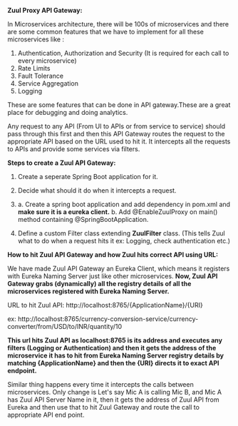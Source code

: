 <b>Zuul Proxy API Gateway:</b>

In Microservices architecture, there will be 100s of microservices and there are some common features that we have to implement for all these microservices like :
1) Authentication, Authorization and Security (It is required for each call to every microservice)
2) Rate Limits
3) Fault Tolerance
4) Service Aggregation
5) Logging

These are some features that can be done in API gateway.These are a great place for debugging and doing analytics.

  Any request to any API (From UI to APIs or from service to service) should pass through this first and then this API Gateway routes the request to the appropriate API based on the URL used to hit it. It intercepts all the requests to APIs and provide some services via filters.

<b>Steps to create a Zuul API Gateway:</b>
1) Create a seperate Spring Boot application for it.
2) Decide what should it do when it intercepts a request.

1) a. Create a spring boot application and add dependency in pom.xml and <b>make sure it is a eureka client.</b>
   b. Add @EnableZuulProxy on main() method containing @SpringBootApplication.

2) Define a custom Filter class extending <b>ZuulFilter</b> class. (This tells Zuul what to do when a request hits it ex: Logging, check authentication etc.)

<b>How to hit Zuul API Gateway and how Zuul hits correct API using URL:</b>

We have made Zuul API Gateway an Eureka Client, which means it registers with Eureka Naming Server just like other microservices. <b>Now, Zuul API Gateway grabs (dynamically) all the registry details of all the microservices registered with Eureka Naming Server.</b>

URL to hit Zuul API: http://localhost:8765/{ApplicationName}/{URI}

ex: http://localhost:8765/currency-conversion-service/currency-converter/from/USD/to/INR/quantity/10

<b>This url hits Zuul API as localhost:8765 is its address and executes any filters (Logging or Authentication) and then it gets the address of the microservice it has to hit from Eureka Naming Server registry details by matching {ApplicationName} and then the {URI} directs it to exact API endpoint.</b>

Similar thing happens every time it intercepts the calls between microservices. Only change is Let's say Mic A is calling Mic B, and Mic A has Zuul API Server Name in it, then it gets the address of Zuul API from Eureka and then use that to hit Zuul Gateway and route the call to appropriate API end point.


